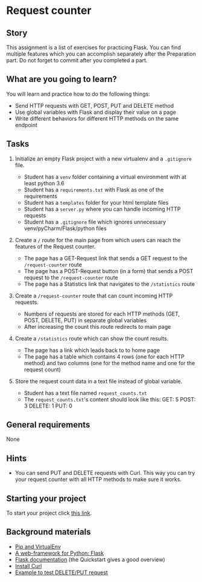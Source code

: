 # Request counter

## Story

This assignment is a list of exercises for practicing Flask.
You can find multiple features which you can accomplish separately after the Preparation part.
Do not forget to commit after you completed a part.

## What are you going to learn?

You will learn and practice how to do the following things:

- Send HTTP requests with GET, POST, PUT and DELETE method
- Use global variables with Flask and display their value on a page
- Write different behaviors for different HTTP methods on the same endpoint

## Tasks

1. Initialize an empty Flask project with a new virtualenv and a `.gitignore` file.
    - Student has a `venv` folder containing a virtual environment with at least python 3.6
    - Student has a `requirements.txt` with Flask as one of the requirements
    - Student has a `templates` folder for your html template files
    - Student has a `server.py` where you can handle incoming HTTP requests
    - Student has a `.gitignore` file which ignores unnecessary venv/pyCharm/Flask/python files

2. Create a `/` route for the main page from which users can reach the features of the Request counter.
    - The page has a GET-Request link that sends a GET request to the `/request-counter` route
    - The page has a POST-Request button (in a form) that sends a POST request to the `/request-counter` route
    - The page has a Statistics link that navigates to the `/statistics` route

3. Create a `/request-counter` route that can count incoming HTTP requests.
    - Numbers of requests are stored for each HTTP methods (GET, POST, DELETE, PUT) in separate global variables
    - After increasing the count this route redirects to main page

4. Create a `/statistics` route which can show the count results.
    - The page has a link which leads back to to home page
    - The page has a table which contains 4 rows (one for each HTTP method) and two columns (one for the method name and one for the request count)

5. Store the request count data in a text file instead of global variable.
    - Student has a text file named `request_counts.txt`
    - The `request_counts.txt`'s content should look like this:
GET: 5
POST: 3
DELETE: 1
PUT: 0

## General requirements

None

## Hints

- You can send PUT and DELETE requests with Curl. This way you can try your request counter with all HTTP methods to make sure it works.

## Starting your project

To start your project click [this link](https://journey.code.cool/v2/project/solo/blueprint/request-counter/python).

## Background materials

- <i class="far fa-exclamation"></i> [Pip and VirtualEnv](https://learn.code.cool/full-stack/#/../pages/python/pip-and-virtualenv)
- <i class="far fa-exclamation"></i> [A web-framework for Python: Flask](https://learn.code.cool/full-stack/#/../pages/python/python-flask)
- <i class="far fa-open_book"></i> [Flask documentation](http://flask.palletsprojects.com/) (the Quickstart gives a good overview)
- <i class="far fa-open_book"></i> [Install Curl](https://www.howtoinstall.co/en/ubuntu/xenial/curl)
- <i class="far fa-open_book"></i> [Example to test DELETE/PUT request](https://www.garron.me/en/bits/curl-delete-request.html)
